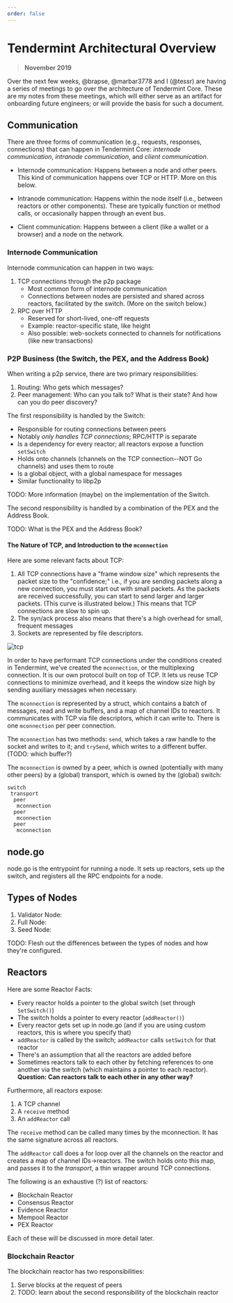 ```yaml
---
order: false
---
```

# Tendermint Architectural Overview


> **November 2019**

Over the next few weeks, @brapse, @marbar3778 and I (@tessr) are having a series of meetings to go over the architecture of Tendermint Core. These are my notes from these meetings, which will either serve as an artifact for onboarding future engineers; or will provide the basis for such a document.

## Communication

There are three forms of communication (e.g., requests, responses, connections) that can happen in Tendermint Core: *internode communication*, *intranode communication*, and *client communication*.

- Internode communication: Happens between a node and other peers. This kind of communication happens over TCP or HTTP. More on this below.
- Intranode communication: Happens within the node itself (i.e., between reactors or other components). These are typically function or method calls, or occasionally happen through an event bus.

- Client communication: Happens between a client (like a wallet or a browser) and a node on the network.

### Internode Communication

Internode communication can happen in two ways:

1. TCP connections through the p2p package
    - Most common form of internode communication
    - Connections between nodes are persisted and shared across reactors, facilitated by the switch. (More on the switch below.)
2. RPC over HTTP
    - Reserved for short-lived, one-off requests
    - Example: reactor-specific state, like height
    - Also possible: web-sockets connected to channels for notifications (like new transactions)

### P2P Business (the Switch, the PEX, and the Address Book)

When writing a p2p service, there are two primary responsibilities:

1. Routing: Who gets which messages?
2. Peer management: Who can you talk to? What is their state? And how can you do peer discovery?

The first responsibility is handled by the Switch:

- Responsible for routing connections between peers
- Notably _only handles TCP connections_; RPC/HTTP is separate
- Is a dependency for every reactor; all reactors expose a function `setSwitch`
- Holds onto channels (channels on the TCP connection--NOT Go channels) and uses them to route
- Is a global object, with a global namespace for messages
- Similar functionality to libp2p

TODO: More information (maybe) on the implementation of the Switch.

The second responsibility is handled by a combination of the PEX and the Address Book.

 TODO: What is the PEX and the Address Book?

#### The Nature of TCP, and Introduction to the `mconnection`

Here are some relevant facts about TCP:

1. All TCP connections have a "frame window size" which represents the packet size to the "confidence;" i.e., if you are sending packets along a new connection, you must start out with small packets. As the packets are received successfully, you can start to send larger and larger packets. (This curve is illustrated below.) This means that TCP connections are slow to spin up.
2. The syn/ack process also means that there's a high overhead for small, frequent messages 
3. Sockets are represented by file descriptors.

![tcp](../imgs/tcp-window.png)

In order to have performant TCP connections under the conditions  created in Tendermint, we've created the `mconnection`, or the multiplexing connection. It is our own protocol built on top of TCP. It lets us reuse TCP connections to minimize overhead, and it keeps the window size high by sending auxiliary messages when necessary.

The `mconnection` is represented by a struct, which contains a batch of messages, read and write buffers, and a map of channel IDs to reactors. It communicates with TCP via file descriptors, which it can write to. There is one `mconnection` per peer connection.

The `mconnection` has two methods: `send`, which takes a raw handle to the socket and writes to it; and `trySend`, which writes to a different buffer. (TODO: which buffer?)

The `mconnection` is owned by a peer, which is owned (potentially with many other peers) by a (global) transport, which is owned by the (global) switch:

<!-- markdownlint-disable -->
```
switch
 transport
  peer
   mconnection
  peer
   mconnection
  peer
   mconnection
```
<!-- markdownlint-restore -->

## node.go

node.go is the entrypoint for running a node. It sets up reactors, sets up the switch, and registers all the RPC endpoints for a node.

## Types of Nodes


1. Validator Node:
2. Full Node:
3. Seed Node:

TODO: Flesh out the differences between the types of nodes and how they're configured.

## Reactors

Here are some Reactor Facts:

- Every reactor holds a pointer to the global switch (set through `SetSwitch()`)
- The switch holds a pointer to every reactor (`addReactor()`)
- Every reactor gets set up in node.go (and if you are using custom reactors, this is where you specify that)
- `addReactor` is called by the switch; `addReactor` calls `setSwitch` for that reactor
- There's an assumption that all the reactors are added before
- Sometimes reactors talk to each other by fetching references to one another via the switch (which maintains a pointer to each reactor). **Question: Can reactors talk to each other in any other way?**

Furthermore, all reactors expose:

1. A TCP channel
2. A `receive` method
3. An `addReactor` call

The `receive` method can be called many times by the mconnection. It has the same signature across all reactors.

The `addReactor` call does a for loop over all the channels on the reactor and creates a map of channel IDs->reactors. The switch holds onto this map, and passes it to the _transport_, a thin wrapper around TCP connections.

The following is an exhaustive (?) list of reactors:

- Blockchain Reactor
- Consensus Reactor
- Evidence Reactor
- Mempool Reactor
- PEX Reactor

Each of these will be discussed in more detail later.


### Blockchain Reactor

The blockchain reactor has two responsibilities:

1. Serve blocks at the request of peers
2. TODO: learn about the second responsibility of the blockchain reactor
